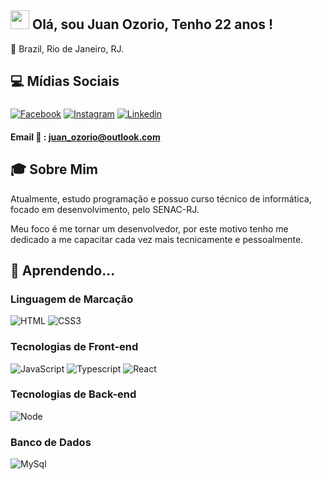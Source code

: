 ## <img  src="https://media.giphy.com/media/hvRJCLFzcasrR4ia7z/giphy.gif"  width="30px"> Olá, sou Juan Ozorio, Tenho 22 anos !



🏡 Brazil, Rio de Janeiro, RJ.




## 💻 Mídias Sociais

###

[![Facebook](https://img.shields.io/badge/Facebook-3b5998?style=for-the-badge&logo=facebook&logoColor=white)](https://www.facebook.com/juan.ozorio.157)
[![Instagram](https://img.shields.io/badge/Instagram-E1306C?style=for-the-badge&logo=instagram&logoColor=white)](https://www.instagram.com/ozoriozika/)
[![Linkedin](https://img.shields.io/badge/LinkedIn-0077B5?style=for-the-badge&logo=linkedin&logoColor=white`)](https://www.linkedin.com/in/juan-oz%C3%B3rio-065bab170/)
#### Email :e-mail: : juan_ozorio@outlook.com 



  

## 🎓 Sobre Mim

Atualmente, estudo programação e possuo curso técnico de informática, focado em desenvolvimento, pelo SENAC-RJ.

Meu foco é me tornar um desenvolvedor, por este motivo tenho me dedicado a me capacitar cada vez mais tecnicamente e pessoalmente.



## 🚀 Aprendendo...

### Linguagem de Marcação

![HTML](https://img.shields.io/badge/HTML5-E34F26?style=for-the-badge&logo=html5&logoColor=white)
![CSS3](https://img.shields.io/badge/CSS3-1572B6?style=for-the-badge&logo=css3&logoColor=white)

### Tecnologias de Front-end

![JavaScript](https://img.shields.io/badge/Javascript-e1af24?style=for-the-badge&logo=javascript&logoColor=white)
![Typescript](https://img.shields.io/badge/TypeScript-007ACC?style=for-the-badge&logo=typescript&logoColor=white)
![React](https://img.shields.io/badge/React-20232A?style=for-the-badge&logo=react&logoColor=61DAFB)

### Tecnologias de Back-end

![Node](https://img.shields.io/badge/Node.js-339933?style=for-the-badge&logo=nodedotjs&logoColor=white)

### Banco de Dados

![MySql](https://img.shields.io/badge/MySQL-00000F?style=for-the-badge&logo=mysql&logoColor=white)
